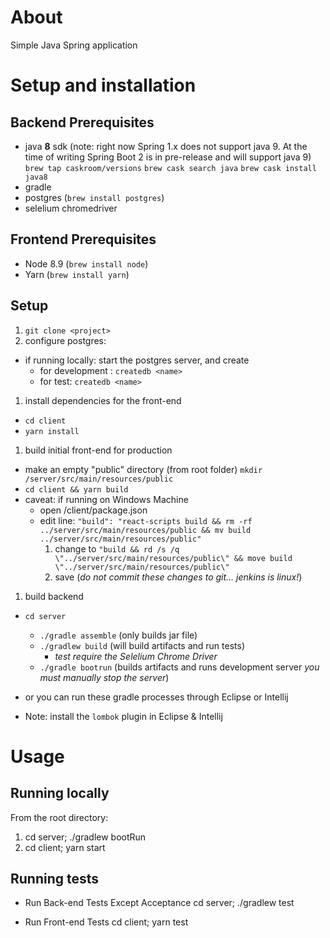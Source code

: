 # About
Simple Java Spring application 

# Setup and installation

## Backend Prerequisites
- java **8** sdk (note: right now Spring 1.x does not support java 9. At the time of writing Spring Boot 2 is in pre-release and will support java 9)
        `brew tap caskroom/versions`
        `brew cask search java`
        `brew cask install java8`
- gradle
- postgres (`brew install postgres`)
- selelium chromedriver 


## Frontend Prerequisites
- Node 8.9 (`brew install node`)
- Yarn (`brew install yarn`)

## Setup
1. `git clone <project>`
1. configure postgres:
  - if running locally: start the postgres server, and create
    - for development : `createdb <name>`
    - for test: `createdb <name>`
1. install dependencies for the front-end
  - `cd client`
  - `yarn install`
1. build initial front-end for production
  - make an empty "public" directory (from root folder) `mkdir /server/src/main/resources/public`
  - `cd client && yarn build`
  - caveat: if running on Windows Machine
    - open /client/package.json
    - edit line: `"build": "react-scripts build && rm -rf ../server/src/main/resources/public && mv build ../server/src/main/resources/public"`
       1. change to `"build && rd /s /q \"../server/src/main/resources/public\" && move build \"../server/src/main/resources/public\"`
       3. save (*do not commit these changes to git... jenkins is linux!*)
1. build backend
  - `cd server`
      - `./gradle assemble`  (only builds jar file)
      - `./gradlew build` (will build artifacts and run tests)
        - *test require the Selelium Chrome Driver*
      - `./gradle bootrun`  (builds artifacts and runs development server *you must manually stop the server*)
  - or you can run these gradle processes through Eclipse or Intellij

- Note: install the `lombok` plugin in Eclipse & Intellij


# Usage

## Running locally

From the root directory:

1. cd server; ./gradlew bootRun
2. cd client; yarn start


## Running tests

- Run Back-end Tests Except Acceptance
cd server; ./gradlew test

- Run Front-end Tests
cd client; yarn test


